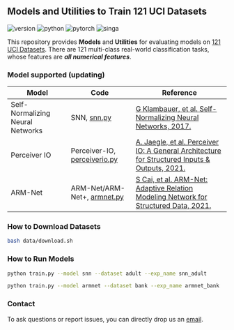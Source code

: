 ## Models and Utilities to Train 121 UCI Datasets

![version](https://img.shields.io/badge/version-v3.0-green)
![python](https://img.shields.io/badge/python-3.8.3-blue)
![pytorch](https://img.shields.io/badge/pytorch-1.6.0-brightgreen)
![singa](https://img.shields.io/badge/singa-3.1.0-orange)

This repository provides **Models** and **Utilities** for evaluating models on [121 UCI Datasets](https://jmlr.org/papers/volume15/delgado14a/delgado14a.pdf).
There are 121 multi-class real-world classification tasks, whose features are ***all numerical features***.

### Model supported (updating)

| Model |  Code | Reference |
|-------|-----|-----------|
| Self-Normalizing Neural Networks | SNN, [snn.py](https://github.com/nusdbsystem/ARM-Net/blob/uci_ray/models/snn.py) | [G Klambauer, et al. Self-Normalizing Neural Networks, 2017.](https://arxiv.org/pdf/1706.02515.pdf) |
| Perceiver IO | Perceiver-IO, [perceiverio.py](https://github.com/nusdbsystem/ARM-Net/blob/uci_ray/models/perceiverio.py) | [A. Jaegle, et al. Perceiver IO: A General Architecture for Structured Inputs & Outputs, 2021.](https://arxiv.org/pdf/2107.14795.pdf) |
| ARM-Net | ARM-Net/ARM-Net+, [armnet.py](https://github.com/nusdbsystem/ARM-Net/blob/uci_ray/models/armnet.py) | [S Cai, et al. ARM-Net: Adaptive Relation Modeling Network for Structured Data, 2021.](https://dl.acm.org/doi/10.1145/3448016.3457321) |

### How to Download Datasets

```sh
bash data/download.sh
```

### How to Run Models

```sh
python train.py --model snn --dataset adult --exp_name snn_adult

python train.py --model armnet --dataset bank --exp_name armnet_bank
```


### Contact
To ask questions or report issues, you can directly drop us an [email](mailto:shaofeng@comp.nus.edu.sg).